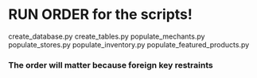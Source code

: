 # RUN ORDER for the scripts! 
create_database.py
create_tables.py
populate_mechants.py
populate_stores.py
populate_inventory.py
populate_featured_products.py

### The order will matter because foreign key restraints 
